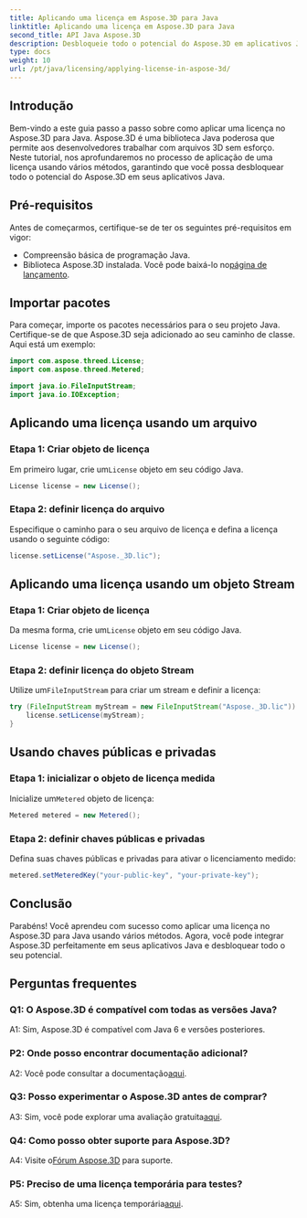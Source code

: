 ```yaml
---
title: Aplicando uma licença em Aspose.3D para Java
linktitle: Aplicando uma licença em Aspose.3D para Java
second_title: API Java Aspose.3D
description: Desbloqueie todo o potencial do Aspose.3D em aplicativos Java seguindo nosso guia completo sobre aplicação de licenças.
type: docs
weight: 10
url: /pt/java/licensing/applying-license-in-aspose-3d/
---
```

## Introdução

Bem-vindo a este guia passo a passo sobre como aplicar uma licença no Aspose.3D para Java. Aspose.3D é uma biblioteca Java poderosa que permite aos desenvolvedores trabalhar com arquivos 3D sem esforço. Neste tutorial, nos aprofundaremos no processo de aplicação de uma licença usando vários métodos, garantindo que você possa desbloquear todo o potencial do Aspose.3D em seus aplicativos Java.

## Pré-requisitos

Antes de começarmos, certifique-se de ter os seguintes pré-requisitos em vigor:

- Compreensão básica de programação Java.
-  Biblioteca Aspose.3D instalada. Você pode baixá-lo no[página de lançamento](https://releases.aspose.com/3d/java/).

## Importar pacotes

Para começar, importe os pacotes necessários para o seu projeto Java. Certifique-se de que Aspose.3D seja adicionado ao seu caminho de classe. Aqui está um exemplo:

```java
import com.aspose.threed.License;
import com.aspose.threed.Metered;

import java.io.FileInputStream;
import java.io.IOException;
```

## Aplicando uma licença usando um arquivo

### Etapa 1: Criar objeto de licença

 Em primeiro lugar, crie um`License` objeto em seu código Java.

```java
License license = new License();
```

### Etapa 2: definir licença do arquivo

Especifique o caminho para o seu arquivo de licença e defina a licença usando o seguinte código:

```java
license.setLicense("Aspose._3D.lic");
```

## Aplicando uma licença usando um objeto Stream

### Etapa 1: Criar objeto de licença

 Da mesma forma, crie um`License` objeto em seu código Java.

```java
License license = new License();
```

### Etapa 2: definir licença do objeto Stream

 Utilize um`FileInputStream` para criar um stream e definir a licença:

```java
try (FileInputStream myStream = new FileInputStream("Aspose._3D.lic")) {
    license.setLicense(myStream);
}
```

## Usando chaves públicas e privadas

### Etapa 1: inicializar o objeto de licença medida

 Inicialize um`Metered` objeto de licença:

```java
Metered metered = new Metered();
```

### Etapa 2: definir chaves públicas e privadas

Defina suas chaves públicas e privadas para ativar o licenciamento medido:

```java
metered.setMeteredKey("your-public-key", "your-private-key");
```

## Conclusão

Parabéns! Você aprendeu com sucesso como aplicar uma licença no Aspose.3D para Java usando vários métodos. Agora, você pode integrar Aspose.3D perfeitamente em seus aplicativos Java e desbloquear todo o seu potencial.

## Perguntas frequentes

### Q1: O Aspose.3D é compatível com todas as versões Java?

A1: Sim, Aspose.3D é compatível com Java 6 e versões posteriores.

### P2: Onde posso encontrar documentação adicional?

 A2: Você pode consultar a documentação[aqui](https://reference.aspose.com/3d/java/).

### Q3: Posso experimentar o Aspose.3D antes de comprar?

 A3: Sim, você pode explorar uma avaliação gratuita[aqui](https://releases.aspose.com/).

### Q4: Como posso obter suporte para Aspose.3D?

 A4: Visite o[Fórum Aspose.3D](https://forum.aspose.com/c/3d/18) para suporte.

### P5: Preciso de uma licença temporária para testes?

 A5: Sim, obtenha uma licença temporária[aqui](https://purchase.aspose.com/temporary-license/).